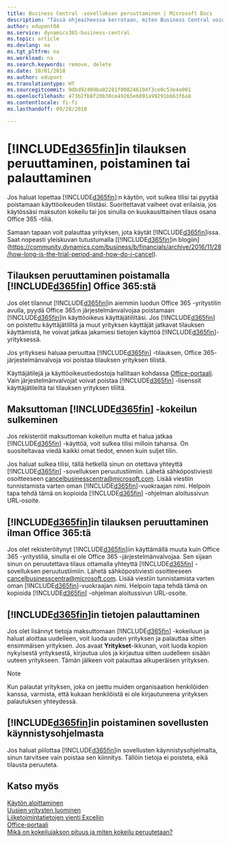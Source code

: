 ```yaml
---
title: Business Central -sovelluksen peruuttaminen | Microsoft Docs
description: "Tässä ohjeaiheessa kerrotaan, miten Business Central voidaan poistaa."
author: edupont04
ms.service: dynamics365-business-central
ms.topic: article
ms.devlang: na
ms.tgt_pltfrm: na
ms.workload: na
ms.search.keywords: remove, delete
ms.date: 10/01/2018
ms.author: edupont
ms.translationtype: HT
ms.sourcegitcommit: 9dbd92409ba02281f008246194f3ce0c53e4e001
ms.openlocfilehash: 473b2fb8f20b30ce49265e6891a99291b663f6a8
ms.contentlocale: fi-fi
ms.lasthandoff: 09/28/2018

---
```

# <a name="unsubscribe-remove-or-reset-included365finincludesd365finmdmd"></a>[!INCLUDE[d365fin](includes/d365fin_md.md)]in tilauksen peruuttaminen, poistaminen tai palauttaminen
Jos haluat lopettaa [!INCLUDE[d365fin](includes/d365fin_md.md)]:n käytön, voit sulkea tilisi tai pyytää poistamaan käyttöoikeuden tilistäsi. Suoritettavat vaiheet ovat erilaisia, jos käytössäsi maksuton kokeilu tai jos sinulla on kuukausittainen tilaus osana Office 365 -tiliä.  

Samaan tapaan voit palauttaa yrityksen, jota käytät [!INCLUDE[d365fin](includes/d365fin_md.md)]issa. Saat nopeasti yleiskuvan tutustumalla [[!INCLUDE[d365fin](includes/d365fin_md.md)]in blogiin](https://community.dynamics.com/business/b/financials/archive/2016/11/28/how-long-is-the-trial-period-and-how-do-i-cancel).  

## <a name="unsubscribing-by-removing-included365finincludesd365finmdmd-from-your-office-365-experience"></a>Tilauksen peruuttaminen poistamalla [!INCLUDE[d365fin](includes/d365fin_md.md)] Office 365:stä
Jos olet tilannut [!INCLUDE[d365fin](includes/d365fin_md.md)]in aiemmin luodun Office 365 -yritystilin avulla, pyydä Office 365:n järjestelmänvalvojaa poistamaan [!INCLUDE[d365fin](includes/d365fin_md.md)]in käyttöoikeus käyttäjätililtäsi. Jos [!INCLUDE[d365fin](includes/d365fin_md.md)] on poistettu käyttäjätililtä ja muut yrityksen käyttäjät jatkavat tilauksen käyttämistä, he voivat jatkaa jakamiesi tietojen käyttöä [!INCLUDE[d365fin](includes/d365fin_md.md)]-yrityksessä.  

Jos yrityksesi haluaa peruuttaa [!INCLUDE[d365fin](includes/d365fin_md.md)] -tilauksen, Office 365- järjestelmänvalvoja voi poistaa tilauksen yrityksen tilistä.  

Käyttäjätilejä ja käyttöoikeustiedostoja hallitaan kohdassa [Office-portaali](https://portal.office.com). Vain järjestelmänvalvojat voivat poistaa [!INCLUDE[d365fin](includes/d365fin_md.md)] -lisenssit käyttäjätileiltä tai tilauksen yrityksen tililtä.  

## <a name="closing-your-free-trial-of-included365finincludesd365finmdmd"></a>Maksuttoman [!INCLUDE[d365fin](includes/d365fin_md.md)] -kokeilun sulkeminen
Jos rekisteröit maksuttoman kokeilun mutta et halua jatkaa [!INCLUDE[d365fin](includes/d365fin_md.md)] -käyttöä, voit sulkea tilisi milloin tahansa. On suositeltavaa viedä kaikki omat tiedot, ennen kuin suljet tilin.  

Jos haluat sulkea tilisi, tällä hetkellä sinun on otettava yhteyttä [!INCLUDE[d365fin](includes/d365fin_md.md)] -sovelluksen peruutustiimiin. Lähetä sähköpostiviesti osoitteeseen cancelbusinesscentra@microsoft.com. Lisää viestiin tunnistamista varten oman [!INCLUDE[d365fin](includes/d365fin_md.md)]-vuokraajan nimi. Helpoin tapa tehdä tämä on kopioida [!INCLUDE[d365fin](includes/d365fin_md.md)] -ohjelman aloitussivun URL-osoite.  

## <a name="unsubscribing-from-included365finincludesd365finmdmd-without-office-365"></a>[!INCLUDE[d365fin](includes/d365fin_md.md)]in tilauksen peruuttaminen ilman Office 365:tä
Jos olet rekisteröitynyt [!INCLUDE[d365fin](includes/d365fin_md.md)]iin käyttämällä muuta kuin Office 365 -yritystiliä, sinulla ei ole Office 365 -järjestelmänvalvojaa. Sen sijaan sinun on peruutettava tilaus ottamalla yhteyttä [!INCLUDE[d365fin](includes/d365fin_md.md)] -sovelluksen peruutustiimiin. Lähetä sähköpostiviesti osoitteeseen cancelbusinesscentra@microsoft.com. Lisää viestiin tunnistamista varten oman [!INCLUDE[d365fin](includes/d365fin_md.md)]-vuokraajan nimi. Helpoin tapa tehdä tämä on kopioida [!INCLUDE[d365fin](includes/d365fin_md.md)] -ohjelman aloitussivun URL-osoite.  

## <a name="resetting-your-included365finincludesd365finmdmd-experience"></a>[!INCLUDE[d365fin](includes/d365fin_md.md)]in tietojen palauttaminen
Jos olet lisännyt tietoja maksuttomaan [!INCLUDE[d365fin](includes/d365fin_md.md)] -kokeiluun ja haluat aloittaa uudelleen, voit luoda uuden yrityksen ja palauttaa sitten ensimmäisen yrityksen. Jos avaat **Yritykset**-ikkunan, voit luoda kopion nykyisestä yrityksestä, kirjautua ulos ja kirjautua sitten uudelleen sisään uuteen yritykseen. Tämän jälkeen voit palauttaa alkuperäisen yrityksen.  
> [!NOTE]  
>   Kun palautat yrityksen, joka on jaettu muiden organisaation henkilöiden kanssa, varmista, että kukaan henkilöistä ei ole kirjautuneena yrityksen palautuksen yhteydessä.  

## <a name="removing-included365finincludesd365finmdmd-from-your-app-launcher"></a>[!INCLUDE[d365fin](includes/d365fin_md.md)]in poistaminen sovellusten käynnistysohjelmasta
Jos haluat piilottaa [!INCLUDE[d365fin](includes/d365fin_md.md)]in sovellusten käynnistysohjelmalta, sinun tarvitsee vain poistaa sen kiinnitys. Tällöin tietoja ei poisteta, eikä tilausta peruuteta.  

## <a name="see-also"></a>Katso myös
[Käytön aloittaminen](product-get-started.md)  
[Uusien yritysten luominen](about-new-company.md)  
[Liiketoimintatietojen vienti Exceliin](about-export-data.md)  
[Office-portaali](https://portal.office.com)  
[Mikä on kokeilujakson pituus ja miten kokeilu peruutetaan?](https://community.dynamics.com/business/b/financials/archive/2016/11/28/how-long-is-the-trial-period-and-how-do-i-cancel)  

